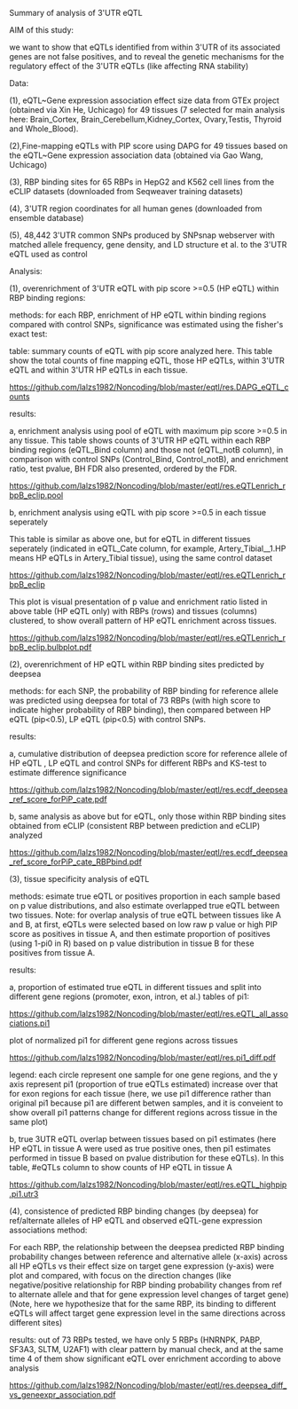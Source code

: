 Summary of analysis of 3'UTR eQTL

AIM of this study: 

we want to show that eQTLs identified from within 3'UTR of its associated genes are not false positives, and to reveal the genetic mechanisms for the regulatory effect of the 3'UTR eQTLs (like affecting RNA stability)

Data: 

(1), eQTL~Gene expression association effect size data from GTEx project (obtained via Xin He, Uchicago) for 49 tissues (7 selected for main analysis here: Brain_Cortex, Brain_Cerebellum,Kidney_Cortex, Ovary,Testis, Thyroid and Whole_Blood).

(2),Fine-mapping eQTLs with PIP score using DAPG for 49 tissues based on the eQTL~Gene expression association data (obtained via Gao Wang, Uchicago)

(3), RBP binding sites for 65 RBPs in HepG2 and K562 cell lines from the eCLIP datasets (downloaded from Seqweaver training datasets)

(4), 3'UTR region coordinates for all human genes (downloaded from ensemble database)

(5), 48,442 3'UTR common SNPs produced by SNPsnap webserver with matched allele frequency, gene density, and LD structure et al.
to the 3'UTR eQTL used as control

Analysis:

(1), overenrichment of 3'UTR eQTL with pip score >=0.5 (HP eQTL) within RBP binding regions:

methods: for each RBP, enrichment of HP eQTL within binding regions compared with control SNPs, significance was estimated using the fisher's exact test:

table: summary counts of eQTL with pip score analyzed here. This table show the total counts of fine mapping eQTL, those HP eQTLs, within 3'UTR eQTL and within 3'UTR HP eQTLs in each tissue.    

https://github.com/lalzs1982/Noncoding/blob/master/eqtl/res.DAPG_eQTL_counts


results: 

a, enrichment analysis using pool of eQTL with maximum pip score >=0.5 in any tissue. This table shows counts of 3'UTR HP eQTL within each RBP binding regions (eQTL_Bind column) and those not (eQTL_notB column), in comparison with control SNPs (Control_Bind, Control_notB), and enrichment ratio, test pvalue, BH FDR also presented, ordered by the FDR.   

https://github.com/lalzs1982/Noncoding/blob/master/eqtl/res.eQTLenrich_rbpB_eclip.pool


b, enrichment analysis using eQTL with pip score >=0.5 in each tissue seperately

This table is similar as above one, but for eQTL in different tissues seperately (indicated in eQTL_Cate column, for example, Artery_Tibial__1.HP means HP eQTLs in Artery_Tibial tissue), using the same control dataset

https://github.com/lalzs1982/Noncoding/blob/master/eqtl/res.eQTLenrich_rbpB_eclip


This plot is visual presentation of p value and enrichment ratio listed in above table (HP eQTL only) with RBPs (rows) and tissues (columns) clustered, to show overall pattern of HP eQTL enrichment across tissues.

https://github.com/lalzs1982/Noncoding/blob/master/eqtl/res.eQTLenrich_rbpB_eclip.bulbplot.pdf


(2), overenrichment of HP eQTL within RBP binding sites predicted by deepsea

methods: for each SNP, the probability of RBP binding for reference allele was predicted using deepsea for total of 73 RBPs (with high score to indicate higher probability of RBP binding),  then compared between  HP eQTL (pip<0.5), LP eQTL (pip<0.5) with control SNPs. 

results:

a, cumulative distribution of deepsea prediction score for reference allele of HP eQTL , LP eQTL and control SNPs for different RBPs and KS-test to estimate difference significance 

https://github.com/lalzs1982/Noncoding/blob/master/eqtl/res.ecdf_deepsea_ref_score_forPiP_cate.pdf

b, same analysis as above but for eQTL, only those within RBP binding sites obtained from eCLIP (consistent RBP between prediction and eCLIP) analyzed

https://github.com/lalzs1982/Noncoding/blob/master/eqtl/res.ecdf_deepsea_ref_score_forPiP_cate_RBPbind.pdf
  
(3), tissue specificity analysis of eQTL

methods: esimate true eQTL or positives proportion in each sample based on p value distributions, and also estimate overlapped true eQTL between two tissues. Note: for overlap analysis of true eQTL between tissues like A and B, at first, eQTLs were selected based on low raw p value or high PIP score as positives in tissue A, and then estimate proportion of positives (using 1-pi0 in R) based on p value distribution in tissue B for these positives from tissue A.

results:

a, proportion of estimated true eQTL in different tissues and split into different gene regions (promoter, exon, intron, et al.)
tables of pi1:

https://github.com/lalzs1982/Noncoding/blob/master/eqtl/res.eQTL_all_associations.pi1


plot of normalized pi1 for different gene regions across tissues

https://github.com/lalzs1982/Noncoding/blob/master/eqtl/res.pi1_diff.pdf

legend: each circle represent one sample for one gene regions, and the y axis represent pi1 (proportion of true eQTLs estimated) increase over that for exon regions for each tissue (here, we use pi1 difference rather than original pi1 because pi1 are different betwen samples, and it is conveient to show overall pi1  patterns change for different regions across tissue in the same plot) 


b, true 3UTR eQTL overlap between tissues based on pi1 estimates (here HP eQTL in tissue A were used as true positive ones, then pi1 estimates performed in tissue B based on pvalue distribution for these eQTLs). In this table, #eQTLs column to show counts of HP eQTL in tissue A

https://github.com/lalzs1982/Noncoding/blob/master/eqtl/res.eQTL_highpip.pi1.utr3


(4), consistence of predicted RBP binding changes  (by deepsea) for ref/alternate alleles of HP eQTL and observed eQTL-gene expression associations
method:

For each RBP, the relationship between the deepsea predicted RBP binding probability changes between reference and alternative allele (x-axis) across all HP eQTLs vs their effect size on target gene expression (y-axis) were plot and compared, 
with focus on the direction changes (like negative/positive relationship for RBP binding probability changes  from ref to alternate allele and that for gene expression level changes of target gene)
(Note, here we hypothesize that for the same RBP, its binding to different eQTLs will affect target gene expression level in the same directions across different sites)

results: out of 73 RBPs tested, we have only 5 RBPs (HNRNPK, PABP, SF3A3, SLTM, U2AF1) with clear pattern by manual check, and at the same time 4 of them show significant eQTL over enrichment according to above analysis

https://github.com/lalzs1982/Noncoding/blob/master/eqtl/res.deepsea_diff_vs_geneexpr_association.pdf

